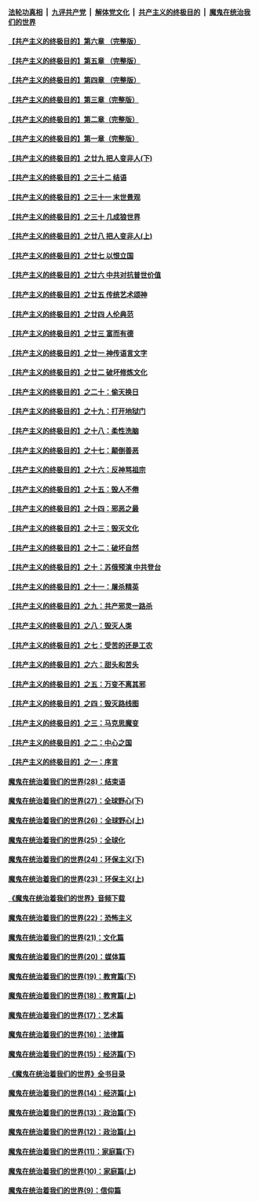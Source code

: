 ####  [法轮功真相](../../../../basic/blob/master/README.md?t=05011930) &nbsp;|&nbsp; [九评共产党](../../../../9ping.md/blob/master/README.md?t=05011930) &nbsp;|&nbsp; [解体党文化](../../../../jtdwh.md/blob/master/README.md?t=05011930)  &nbsp;|&nbsp; [共产主义的终极目的](../../../../gczydzjmd.md/blob/master/README.md?t=05011930) &nbsp;|&nbsp; [魔鬼在统治我们的世界](../../../../mgztzwmdsj.md/blob/master/README.md?t=05011930) 

#### [【共产主义的终极目的】第六章 （完整版）](../pages/nsc422/n11428913.md?t=05011930) 

#### [【共产主义的终极目的】第五章 （完整版）](../pages/nsc422/n11428912.md?t=05011930) 

#### [【共产主义的终极目的】第四章 （完整版）](../pages/nsc422/n11428907.md?t=05011930) 

#### [【共产主义的终极目的】第三章（完整版）](../pages/nsc422/n11428848.md?t=05011930) 

#### [【共产主义的终极目的】第二章（完整版）](../pages/nsc422/n11428831.md?t=05011930) 

#### [【共产主义的终极目的】第一章（完整版）](../pages/nsc422/n11417651.md?t=05011930) 

#### [【共产主义的终极目的】之廿九 把人变非人(下)](../pages/nsc422/n11344140.md?t=05011930) 

#### [【共产主义的终极目的】之三十二 结语](../pages/nsc422/n11360535.md?t=05011930) 

#### [【共产主义的终极目的】之三十一 末世景观](../pages/nsc422/n11351129.md?t=05011930) 

#### [【共产主义的终极目的】之三十 几成狼世界](../pages/nsc422/n11348280.md?t=05011930) 

#### [【共产主义的终极目的】之廿八 把人变非人(上)](../pages/nsc422/n11340492.md?t=05011930) 

#### [【共产主义的终极目的】之廿七 以恨立国](../pages/nsc422/n11336944.md?t=05011930) 

#### [【共产主义的终极目的】之廿六 中共对抗普世价值](../pages/nsc422/n11324785.md?t=05011930) 

#### [【共产主义的终极目的】之廿五 传统艺术颂神](../pages/nsc422/n11296396.md?t=05011930) 

#### [【共产主义的终极目的】之廿四 人伦典范](../pages/nsc422/n11296397.md?t=05011930) 

#### [【共产主义的终极目的】之廿三 富而有德](../pages/nsc422/n11283598.md?t=05011930) 

#### [【共产主义的终极目的】之廿一 神传语言文字](../pages/nsc422/n11263265.md?t=05011930) 

#### [【共产主义的终极目的】之廿二 破坏修炼文化](../pages/nsc422/n11245728.md?t=05011930) 

#### [【共产主义的终极目的】之二十：偷天换日](../pages/nsc422/n11238846.md?t=05011930) 

#### [【共产主义的终极目的】之十九：打开地狱门](../pages/nsc422/n11206376.md?t=05011930) 

#### [【共产主义的终极目的】之十八：柔性洗脑](../pages/nsc422/n11199994.md?t=05011930) 

#### [【共产主义的终极目的】之十七：颠倒善恶](../pages/nsc422/n11179782.md?t=05011930) 

#### [【共产主义的终极目的】之十六：反神骂祖宗](../pages/nsc422/n11166798.md?t=05011930) 

#### [【共产主义的终极目的】之十五：毁人不倦](../pages/nsc422/n11166792.md?t=05011930) 

#### [【共产主义的终极目的】之十四：邪恶之最](../pages/nsc422/n11150249.md?t=05011930) 

#### [【共产主义的终极目的】之十三：毁灭文化](../pages/nsc422/n11135227.md?t=05011930) 

#### [【共产主义的终极目的】之十二：破坏自然](../pages/nsc422/n11135214.md?t=05011930) 

#### [【共产主义的终极目的】之十：苏俄预演 中共登台](../pages/nsc422/n11118424.md?t=05011930) 

#### [【共产主义的终极目的】之十一：屠杀精英](../pages/nsc422/n11118442.md?t=05011930) 

#### [【共产主义的终极目的】之九：共产邪灵一路杀](../pages/nsc422/n11114139.md?t=05011930) 

#### [【共产主义的终极目的】之八：毁灭人类](../pages/nsc422/n11108503.md?t=05011930) 

#### [【共产主义的终极目的】之七：受苦的还是工农](../pages/nsc422/n11101809.md?t=05011930) 

#### [【共产主义的终极目的】之六：甜头和苦头](../pages/nsc422/n11096971.md?t=05011930) 

#### [【共产主义的终极目的】之五：万变不离其邪](../pages/nsc422/n11091285.md?t=05011930) 

#### [【共产主义的终极目的】之四：毁灭路线图](../pages/nsc422/n11086284.md?t=05011930) 

#### [【共产主义的终极目的】之三：马克思魔变](../pages/nsc422/n11061941.md?t=05011930) 

#### [【共产主义的终极目的】之二：中心之国](../pages/nsc422/n11047728.md?t=05011930) 

#### [【共产主义的终极目的】之一：序言](../pages/nsc422/n11086077.md?t=05011930) 

#### [魔鬼在统治着我们的世界(28)：结束语](../pages/nsc422/n10936246.md?t=05011930) 

#### [魔鬼在统治着我们的世界(27)：全球野心(下)](../pages/nsc422/n10928319.md?t=05011930) 

#### [魔鬼在统治着我们的世界(26)：全球野心(上)](../pages/nsc422/n10900318.md?t=05011930) 

#### [魔鬼在统治着我们的世界(25)：全球化](../pages/nsc422/n10788205.md?t=05011930) 

#### [魔鬼在统治着我们的世界(24)：环保主义(下)](../pages/nsc422/n10695307.md?t=05011930) 

#### [魔鬼在统治着我们的世界(23)：环保主义(上)](../pages/nsc422/n10688613.md?t=05011930) 

#### [《魔鬼在统治着我们的世界》音频下载](../pages/nsc422/n10635553.md?t=05011930) 

#### [魔鬼在统治着我们的世界(22)：恐怖主义](../pages/nsc422/n10614727.md?t=05011930) 

#### [魔鬼在统治着我们的世界(21)：文化篇](../pages/nsc422/n10597706.md?t=05011930) 

#### [魔鬼在统治着我们的世界(20)：媒体篇](../pages/nsc422/n10586579.md?t=05011930) 

#### [魔鬼在统治着我们的世界(19)：教育篇(下)](../pages/nsc422/n10564808.md?t=05011930) 

#### [魔鬼在统治着我们的世界(18)：教育篇(上)](../pages/nsc422/n10526970.md?t=05011930) 

#### [魔鬼在统治着我们的世界(17)：艺术篇](../pages/nsc422/n10499093.md?t=05011930) 

#### [魔鬼在统治着我们的世界(16)：法律篇](../pages/nsc422/n10485969.md?t=05011930) 

#### [魔鬼在统治着我们的世界(15)：经济篇(下)](../pages/nsc422/n10469975.md?t=05011930) 

#### [《魔鬼在统治着我们的世界》全书目录](../pages/nsc422/n10464261.md?t=05011930) 

#### [魔鬼在统治着我们的世界(14)：经济篇(上)](../pages/nsc422/n10457370.md?t=05011930) 

#### [魔鬼在统治着我们的世界(13)：政治篇(下)](../pages/nsc422/n10448270.md?t=05011930) 

#### [魔鬼在统治着我们的世界(12)：政治篇(上)](../pages/nsc422/n10444576.md?t=05011930) 

#### [魔鬼在统治着我们的世界(11)：家庭篇(下)](../pages/nsc422/n10440961.md?t=05011930) 

#### [魔鬼在统治着我们的世界(10)：家庭篇(上)](../pages/nsc422/n10435448.md?t=05011930) 

#### [魔鬼在统治着我们的世界(9)：信仰篇](../pages/nsc422/n10432159.md?t=05011930) 

